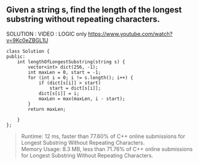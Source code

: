 ## Given a string s, find the length of the longest substring without repeating characters.

SOLUTION : 
VIDEO : LOGIC only https://www.youtube.com/watch?v=9Kc0eZBGL1U

```
class Solution {
public:
    int lengthOfLongestSubstring(string s) {
        vector<int> dict(256, -1);
        int maxLen = 0, start = -1;
        for (int i = 0; i != s.length(); i++) {
            if (dict[s[i]] > start)
                start = dict[s[i]];
            dict[s[i]] = i;
            maxLen = max(maxLen, i - start);
        }
        return maxLen;
    
    }
};
```

> Runtime: 12 ms, faster than 77.60% of C++ online submissions for Longest Substring Without Repeating Characters.<br>
> Memory Usage: 8.3 MB, less than 71.76% of C++ online submissions for Longest Substring Without Repeating Characters.
